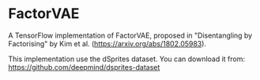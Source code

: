 # FactorVAE
A TensorFlow implementation of FactorVAE, proposed in "Disentangling by Factorising" by Kim et al. (https://arxiv.org/abs/1802.05983).

This implementation use the dSprites dataset. You can download it from:
https://github.com/deepmind/dsprites-dataset
